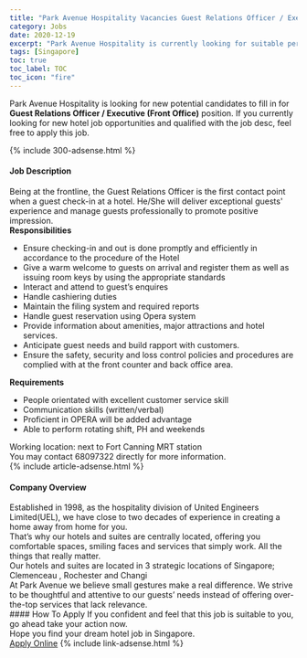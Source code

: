 ```yaml
---
title: "Park Avenue Hospitality Vacancies Guest Relations Officer / Executive (Front Office)" 
category: Jobs 
date: 2020-12-19 
excerpt: "Park Avenue Hospitality is currently looking for suitable person to fill in the Guest Relations Officer / Executive (Front Office) which positioned at Singapore" 
tags: [Singapore] 
toc: true 
toc_label: TOC 
toc_icon: "fire" 
--- 
```


<p>Park Avenue Hospitality is looking for new potential candidates to fill in for <b>Guest Relations Officer / Executive (Front Office)</b> position. If you currently looking for new hotel job opportunities and qualified with the job desc, feel free to apply this job.
</p>{% include 300-adsense.html %} 
<div><div><div><h4>Job Description</h4></div></div><div><div><span><div><div>Being at the frontline, the Guest Relations Officer is the first contact point when a guest check-in at a hotel. He/She will deliver exceptional guests' experience and manage guests professionally to promote positive impression.</div><div><strong>Responsibilities</strong></div><ul><li>Ensure checking-in and out is done promptly and efficiently in accordance to the procedure of the Hotel</li><li>Give a warm welcome to guests on arrival and register them as well as issuing room keys by using the appropriate standards</li><li>Interact and attend to guest&#8217;s enquires</li><li>Handle cashiering duties</li><li>Maintain the filing system and required reports</li><li>Handle guest reservation using Opera system</li><li>Provide information about amenities, major attractions and hotel services.&#160;</li><li>Anticipate guest needs and build rapport with customers.</li><li>Ensure the safety, security and loss control policies and procedures are complied with at the front counter and back office area.</li></ul><div><strong>Requirements</strong></div><ul><li>People orientated with excellent customer service skill</li><li>Communication skills (written/verbal)</li><li>Proficient in OPERA will be added advantage</li><li>Able to perform rotating shift, PH and weekends</li></ul><div>Working location: next to Fort Canning MRT station</div><div>You may contact 68097322 directly for more information.</div></div></span></div></div></div> 
{% include article-adsense.html %} 
<div><div><div><h4>Company Overview</h4></div></div><div><div><span><div><div>
<div>
<div>Established in 1998, as the hospitality division of&#160;United Engineers Limited(UEL), we have close to two decades of experience in creating a home away from home for you.</div>
<div>That&#8217;s why our hotels and suites are centrally located, offering you comfortable spaces, smiling faces and services that simply work. All the things that really matter.</div>
<div>Our hotels and suites are located in 3 strategic locations of Singapore; Clemenceau , Rochester and Changi&#160;</div>
</div>
<div>At Park Avenue we believe small gestures make a real difference. We strive to be thoughtful and attentive to our guests&#8217; needs instead of offering over-the-top services that lack relevance.&#160;&#160;</div>
</div></div></span></div></div></div> 
#### How To Apply 
If you confident and feel that this job is suitable to you, go ahead take your action now. <br/> 
Hope you find your dream hotel job in Singapore. <br/> 
<a href="https://www.jobstreet.com.my/en/job/guest-relations-officer-executive-front-office-8257620/origin/sg?jobId=jobstreet-sg-job-8257620&sectionRank=3&token=0~3fcd2f49-6b1e-4086-ac69-33f9a069df4b&fr=SRP%20View%20In%20New%20Ta" class="btn btn--info" target="_blank" rel="nofollow noopenner">Apply Online</a> 
{% include link-adsense.html %} 